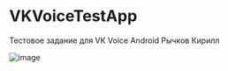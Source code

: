 # VKVoiceTestApp

Тестовое задание для VK Voice Android Рычков Кирилл 

![image](https://user-images.githubusercontent.com/36132918/160473480-2cecdd67-2c5c-4482-9e86-631accd07adc.png)

